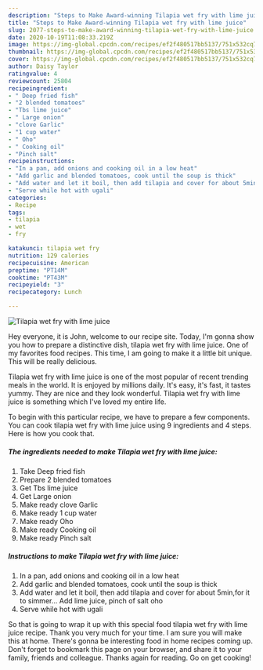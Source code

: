 ```yaml
---
description: "Steps to Make Award-winning Tilapia wet fry with lime juice"
title: "Steps to Make Award-winning Tilapia wet fry with lime juice"
slug: 2077-steps-to-make-award-winning-tilapia-wet-fry-with-lime-juice
date: 2020-10-19T11:08:33.219Z
image: https://img-global.cpcdn.com/recipes/ef2f480517bb5137/751x532cq70/tilapia-wet-fry-with-lime-juice-recipe-main-photo.jpg
thumbnail: https://img-global.cpcdn.com/recipes/ef2f480517bb5137/751x532cq70/tilapia-wet-fry-with-lime-juice-recipe-main-photo.jpg
cover: https://img-global.cpcdn.com/recipes/ef2f480517bb5137/751x532cq70/tilapia-wet-fry-with-lime-juice-recipe-main-photo.jpg
author: Daisy Taylor
ratingvalue: 4
reviewcount: 25804
recipeingredient:
- " Deep fried fish"
- "2 blended tomatoes"
- "Tbs lime juice"
- " Large onion"
- "clove Garlic"
- "1 cup water"
- " Oho"
- " Cooking oil"
- "Pinch salt"
recipeinstructions:
- "In a pan, add onions and cooking oil in a low heat"
- "Add garlic and blended tomatoes, cook until the soup is thick"
- "Add water and let it boil, then add tilapia and cover for about 5min,for it to simmer... Add lime juice, pinch of salt oho"
- "Serve while hot with ugali"
categories:
- Recipe
tags:
- tilapia
- wet
- fry

katakunci: tilapia wet fry 
nutrition: 129 calories
recipecuisine: American
preptime: "PT14M"
cooktime: "PT43M"
recipeyield: "3"
recipecategory: Lunch

---
```



![Tilapia wet fry with lime juice](https://img-global.cpcdn.com/recipes/ef2f480517bb5137/751x532cq70/tilapia-wet-fry-with-lime-juice-recipe-main-photo.jpg)

Hey everyone, it is John, welcome to our recipe site. Today, I'm gonna show you how to prepare a distinctive dish, tilapia wet fry with lime juice. One of my favorites food recipes. This time, I am going to make it a little bit unique. This will be really delicious.

Tilapia wet fry with lime juice is one of the most popular of recent trending meals in the world. It is enjoyed by millions daily. It's easy, it's fast, it tastes yummy. They are nice and they look wonderful. Tilapia wet fry with lime juice is something which I've loved my entire life.




To begin with this particular recipe, we have to prepare a few components. You can cook tilapia wet fry with lime juice using 9 ingredients and 4 steps. Here is how you cook that.

<!--inarticleads1-->

##### The ingredients needed to make Tilapia wet fry with lime juice:

1. Take  Deep fried fish
1. Prepare 2 blended tomatoes
1. Get Tbs lime juice
1. Get  Large onion
1. Make ready clove Garlic
1. Make ready 1 cup water
1. Make ready  Oho
1. Make ready  Cooking oil
1. Make ready Pinch salt




<!--inarticleads2-->

##### Instructions to make Tilapia wet fry with lime juice:

1. In a pan, add onions and cooking oil in a low heat
1. Add garlic and blended tomatoes, cook until the soup is thick
1. Add water and let it boil, then add tilapia and cover for about 5min,for it to simmer... Add lime juice, pinch of salt oho
1. Serve while hot with ugali




So that is going to wrap it up with this special food tilapia wet fry with lime juice recipe. Thank you very much for your time. I am sure you will make this at home. There's gonna be interesting food in home recipes coming up. Don't forget to bookmark this page on your browser, and share it to your family, friends and colleague. Thanks again for reading. Go on get cooking!
